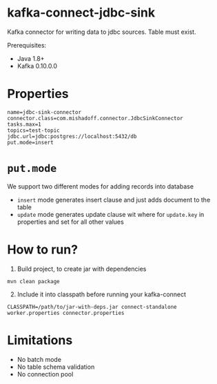 # kafka-connect-jdbc-sink

Kafka connector for writing data to jdbc sources.
Table must exist.

Prerequisites:
- Java 1.8+
- Kafka 0.10.0.0

# Properties

```
name=jdbc-sink-connector
connector.class=com.mishadoff.connector.JdbcSinkConnector
tasks.max=1
topics=test-topic
jdbc.url=jdbc:postgres://localhost:5432/db
put.mode=insert
```

# `put.mode`

We support two different modes for adding records into database


- `insert` mode generates insert clause and just adds document to the table
- `update` mode generates update clause wit where for `update.key` in properties 
and set for all other values

# How to run?

1. Build project, to create jar with dependencies
 
```
mvn clean package
```

2. Include it into classpath before running your kafka-connect

```
CLASSPATH=/path/to/jar-with-deps.jar connect-standalone worker.properties connector.properties
```

# Limitations

- No batch mode
- No table schema validation
- No connection pool